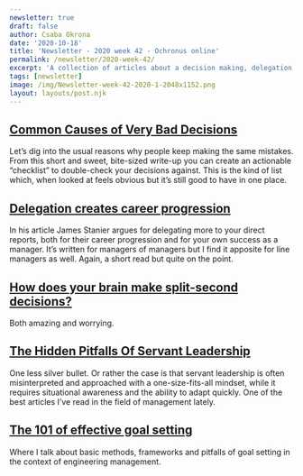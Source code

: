 ```yaml
---
newsletter: true
draft: false
author: Csaba Okrona
date: '2020-10-18'
title: 'Newsletter - 2020 week 42 - Ochronus online'
permalink: /newsletter/2020-week-42/
excerpt: 'A collection of articles about a decision making, delegation, pitfalls of servant leadership and effective goal setting.'
tags: [newsletter]
image: /img/Newsletter-week-42-2020-1-2048x1152.png
layout: layouts/post.njk
---
```


## [Common Causes of Very Bad Decisions](https://www.collaborativefund.com/blog/bad-decisions/)
Let’s dig into the usual reasons why people keep making the same mistakes. From this short and sweet, bite-sized write-up you can create an actionable “checklist” to double-check your decisions against. This is the kind of list which, when looked at feels obvious but it’s still good to have in one place.

## [Delegation creates career progression](https://www.theengineeringmanager.com/managing-managers/delegation-creates-career-progression/)
In his article James Stanier argues for delegating more to your direct reports, both for their career progression and for your own success as a manager. It’s written for managers of managers but I find it apposite for line managers as well. Again, a short read but quite on the point.

## [How does your brain make split-second decisions?](https://bigthink.com/mind-brain/split-decision-making-process)
Both amazing and worrying.

## [The Hidden Pitfalls Of Servant Leadership](https://www.forbes.com/sites/renitakalhorn/2020/09/02/the-hidden-pitfalls-of-servant-leadership/)
One less silver bullet. Or rather the case is that servant leadership is often misinterpreted and approached with a one-size-fits-all mindset, while it requires situational awareness and the ability to adapt quickly. One of the best articles I’ve read in the field of management lately.

## [The 101 of effective goal setting](https://ochronus.online/goal-setting/)
Where I talk about basic methods, frameworks and pitfalls of goal setting in the context of engineering management.
